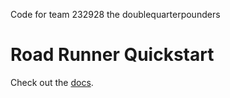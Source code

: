 Code for team 232928 the doublequarterpounders


# Road Runner Quickstart

Check out the [docs](https://rr.brott.dev/docs/v1-0/tuning/).

